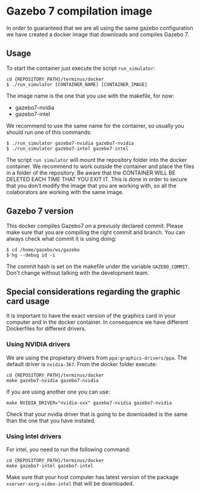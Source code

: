 # Gazebo 7 compilation image

In order to guaranteed that we are all using the same gazebo configuration we have created a docker image that downloads and compiles Gazebo 7.

## Usage

To start the container just execute the script `run_simulator`:

```
cd {REPOSITORY_PATH}/terminus/docker
$ ./run_simulator [CONTAINER_NAME] [CONTAINER_IMAGE]
```

The image name is the one that you use with the makefile, for now:

* gazebo7-nvidia
* gazebo7-intel

We recommend to use the same name for the container, so usually you should run one of this commands:

```
$ ./run_simulator gazebo7-nvidia gazebo7-nvidia
$ ./run_simulator gazebo7-intel gazebo7-intel
```

The script `run simulator` will mount the repository folder into the docker container. We recommend to work outside the container and place the files in a folder of the repository. Be aware that the CONTAINER WILL BE DELETED EACH TIME THAT YOU EXIT IT. This is done in order to secure that you don't modify the image that you are working with, so all the colaborators are working with the same image.


## Gazebo 7 version

This docker compiles Gazebo7 on a previusly declared commit. Please make sure that you are compiling the right commit and branch. You can always check what commit it is using doing:

```
$ cd /home/gazebo/ws/gazebo
$ hg --debug id -i
```

The commit hash is set on the makefile under the variable `GAZEBO_COMMIT`. Don't change without talking with the development team.

## Special considerations regarding the graphic card usage


It is important to have the exact version of the graphics card in your computer and in the docker container. In consequence we have different Dockerfiles for different drivers.

### Using NVIDIA drivers

We are using the propietary drivers from `ppa:graphics-drivers/ppa`. The default driver is `nvidia-367`. From the docker folder execute:

```
cd {REPOSITORY_PATH}/terminus/docker
make gazebo7-nvidia gazebo7-nvidia
```

If you are using another one you can use:

`make NVIDIA_DRIVER="nvidia-xxx" gazebo7-nvidia gazebo7-nvidia`

Check that your nvidia driver that is going to be downloaded is the same than the one that you have instaled.

### Using Intel drivers

For intel, you need to run the following command:
```
cd {REPOSITORY_PATH}/terminus/docker
make gazebo7-intel gazebo7-intel
```

Make sure that your host computer has latest version of the package `xserver-xorg-video-intel` that will be downloaded.
